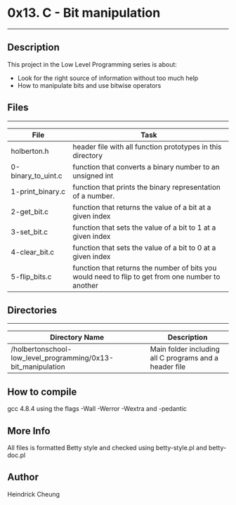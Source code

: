 # 0x13. C - Bit manipulation
---
## Description

This project in the Low Level Programming series is about:
* Look for the right source of information without too much help
* How to manipulate bits and use bitwise operators

## Files
---
File|Task
---|---
holberton.h | header file with all function prototypes in this directory
0-binary_to_uint.c | function that converts a binary number to an unsigned int
1-print_binary.c | function that prints the binary representation of a number.
2-get_bit.c | function that returns the value of a bit at a given index
3-set_bit.c | function that sets the value of a bit to 1 at a given index
4-clear_bit.c | function that sets the value of a bit to 0 at a given index
5-flip_bits.c | function that returns the number of bits you would need to flip to get from one number to another

## Directories
---
Directory Name | Description
---|---
/holbertonschool-low_level_programming/0x13-bit_manipulation | Main folder including all C programs and a header file

## How to compile
gcc 4.8.4 using the flags -Wall -Werror -Wextra and -pedantic

## More Info
All files is formatted Betty style and checked using betty-style.pl and betty-doc.pl

## Author
Heindrick Cheung